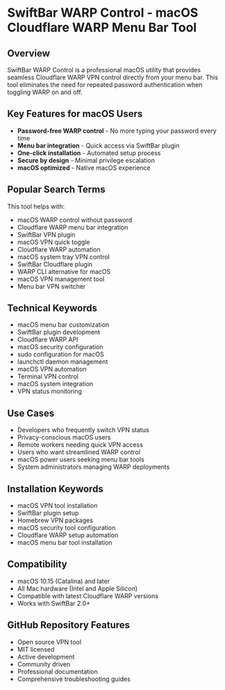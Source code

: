 # SwiftBar WARP Control - macOS Cloudflare WARP Menu Bar Tool

## Overview

SwiftBar WARP Control is a professional macOS utility that provides seamless Cloudflare WARP VPN control directly from your menu bar. This tool eliminates the need for repeated password authentication when toggling WARP on and off.

## Key Features for macOS Users

- **Password-free WARP control** - No more typing your password every time
- **Menu bar integration** - Quick access via SwiftBar plugin
- **One-click installation** - Automated setup process
- **Secure by design** - Minimal privilege escalation
- **macOS optimized** - Native macOS experience

## Popular Search Terms

This tool helps with:
- macOS WARP control without password
- Cloudflare WARP menu bar integration  
- SwiftBar VPN plugin
- macOS VPN quick toggle
- Cloudflare WARP automation
- macOS system tray VPN control
- SwiftBar Cloudflare plugin
- WARP CLI alternative for macOS
- macOS VPN management tool
- Menu bar VPN switcher

## Technical Keywords

- macOS menu bar customization
- SwiftBar plugin development
- Cloudflare WARP API
- macOS security configuration
- sudo configuration for macOS
- launchctl daemon management
- macOS VPN automation
- Terminal VPN control
- macOS system integration
- VPN status monitoring

## Use Cases

- Developers who frequently switch VPN status
- Privacy-conscious macOS users
- Remote workers needing quick VPN access
- Users who want streamlined WARP control
- macOS power users seeking menu bar tools
- System administrators managing WARP deployments

## Installation Keywords

- macOS VPN tool installation
- SwiftBar plugin setup
- Homebrew VPN packages
- macOS security tool configuration
- Cloudflare WARP setup automation
- macOS menu bar tool installation

## Compatibility

- macOS 10.15 (Catalina) and later
- All Mac hardware (Intel and Apple Silicon)
- Compatible with latest Cloudflare WARP versions
- Works with SwiftBar 2.0+

## GitHub Repository Features

- Open source VPN tool
- MIT licensed
- Active development
- Community driven
- Professional documentation
- Comprehensive troubleshooting guides